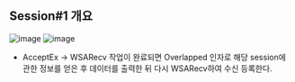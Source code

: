 ## Session#1 개요
![image](https://user-images.githubusercontent.com/68372094/156681855-cfdf5933-f93a-41d1-b61d-0ba910a8151c.png)
![image](https://user-images.githubusercontent.com/68372094/162688947-2e6585e0-b677-4b31-b303-2727c2dc8a92.png)

* AcceptEx -> WSARecv 작업이 완료되면 Overlapped 인자로 해당 session에 관한 정보를 얻은 후 데이터를 출력한 뒤 다시 WSARecv하여 수신 등록한다.
